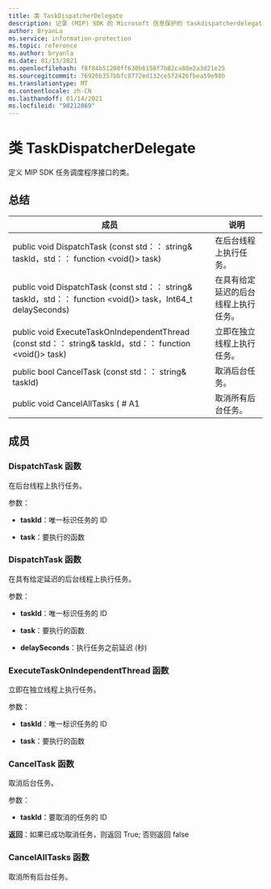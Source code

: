 ```yaml
---
title: 类 TaskDispatcherDelegate
description: 记录 (MIP) SDK 的 Microsoft 信息保护的 taskdispatcherdelegate：：未定义的类。
author: BryanLa
ms.service: information-protection
ms.topic: reference
ms.author: bryanla
ms.date: 01/13/2021
ms.openlocfilehash: f8f84b51200ff630b6158f7b02ca88e2a3d21e25
ms.sourcegitcommit: 76926b357bbfc8772ed132ce5f2426fbea59e98b
ms.translationtype: MT
ms.contentlocale: zh-CN
ms.lasthandoff: 01/14/2021
ms.locfileid: "98212869"
---
```

# <a name="class-taskdispatcherdelegate"></a>类 TaskDispatcherDelegate 
定义 MIP SDK 任务调度程序接口的类。
  
## <a name="summary"></a>总结
 成员                        | 说明                                
--------------------------------|---------------------------------------------
public void DispatchTask (const std：： string& taskId，std：： function \<void()\> task)   |  在后台线程上执行任务。
public void DispatchTask (const std：： string& taskId，std：： function \<void()\> task，Int64_t delaySeconds)   |  在具有给定延迟的后台线程上执行任务。
public void ExecuteTaskOnIndependentThread (const std：： string& taskId，std：： function \<void()\> task)   |  立即在独立线程上执行任务。
public bool CancelTask (const std：： string& taskId)   |  取消后台任务。
public void CancelAllTasks ( # A1  |  取消所有后台任务。
  
## <a name="members"></a>成员
  
### <a name="dispatchtask-function"></a>DispatchTask 函数
在后台线程上执行任务。

参数：  
* **taskId**：唯一标识任务的 ID 


* **task**：要执行的函数


  
### <a name="dispatchtask-function"></a>DispatchTask 函数
在具有给定延迟的后台线程上执行任务。

参数：  
* **taskId**：唯一标识任务的 ID 


* **task**：要执行的函数 


* **delaySeconds**：执行任务之前延迟 (秒) 


  
### <a name="executetaskonindependentthread-function"></a>ExecuteTaskOnIndependentThread 函数
立即在独立线程上执行任务。

参数：  
* **taskId**：唯一标识任务的 ID 


* **task**：要执行的函数


  
### <a name="canceltask-function"></a>CancelTask 函数
取消后台任务。

参数：  
* **taskId**：要取消的任务的 ID



  
**返回**：如果已成功取消任务，则返回 True; 否则返回 false
  
### <a name="cancelalltasks-function"></a>CancelAllTasks 函数
取消所有后台任务。